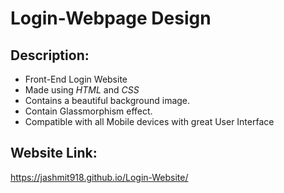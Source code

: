# Login-Webpage Design

## Description:
- Front-End Login Website
- Made using *HTML* and *CSS*
- Contains a beautiful background image.
- Contain Glassmorphism effect.
- Compatible with all Mobile devices with great User Interface

## Website Link:
https://jashmit918.github.io/Login-Website/
